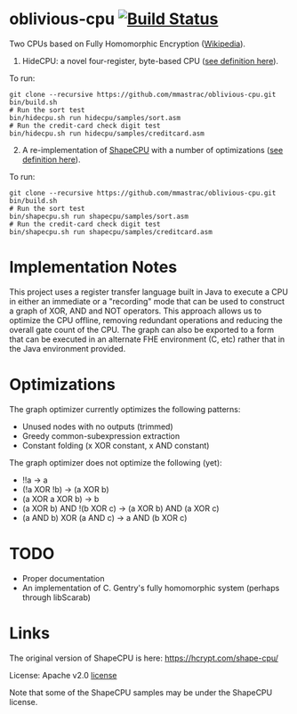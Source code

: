 oblivious-cpu [![Build Status](https://travis-ci.org/mmastrac/oblivious-cpu.svg?branch=master)](https://travis-ci.org/mmastrac/oblivious-cpu)
=============

Two CPUs based on Fully Homomorphic Encryption ([Wikipedia](https://en.wikipedia.org/wiki/Homomorphic_encryption#Fully_homomorphic_encryption)).

1) HideCPU: a novel four-register, byte-based CPU ([see definition here](hidecpu/opcodes.md)).

To run:

    git clone --recursive https://github.com/mmastrac/oblivious-cpu.git
    bin/build.sh
    # Run the sort test
    bin/hidecpu.sh run hidecpu/samples/sort.asm
    # Run the credit-card check digit test
    bin/hidecpu.sh run hidecpu/samples/creditcard.asm

2) A re-implementation of [ShapeCPU](https://hcrypt.com/shape-cpu/) with a number of optimizations ([see definition here](shapecpu/pseudocode.txt)).

To run:

    git clone --recursive https://github.com/mmastrac/oblivious-cpu.git
    bin/build.sh
    # Run the sort test
    bin/shapecpu.sh run shapecpu/samples/sort.asm
    # Run the credit-card check digit test
    bin/shapecpu.sh run shapecpu/samples/creditcard.asm

Implementation Notes
====================

This project uses a register transfer language built in Java to execute a CPU in either an immediate or a "recording" mode that can be used to construct a graph of XOR, AND and NOT operators. 
This approach allows us to optimize the CPU offline, removing redundant operations and reducing the overall gate count of the CPU. The graph can also be exported to a form that can be executed 
in an alternate FHE environment (C, etc) rather that in the Java environment provided.

Optimizations
=============

The graph optimizer currently optimizes the following patterns:

  * Unused nodes with no outputs (trimmed)
  * Greedy common-subexpression extraction
  * Constant folding (x XOR constant, x AND constant)

The graph optimizer does not optimize the following (yet):

  * !!a -> a
  * (!a XOR !b) -> (a XOR b)
  * (a XOR a XOR b) -> b
  * (a XOR b) AND !(b XOR c) -> (a XOR b) AND (a XOR c)
  * (a AND b) XOR (a AND c) -> a AND (b XOR c)

TODO
====

  * Proper documentation
  * An implementation of C. Gentry's fully homomorphic system (perhaps through libScarab)


Links
=====

The original version of ShapeCPU is here: https://hcrypt.com/shape-cpu/

License: Apache v2.0 [license](http://www.apache.org/licenses/LICENSE-2.0.html)

Note that some of the ShapeCPU samples may be under the ShapeCPU license.
